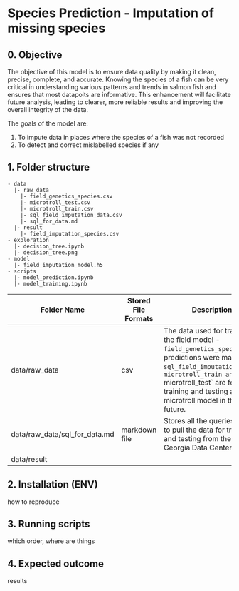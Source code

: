 # Species Prediction - Imputation of missing species
## 0. Objective
The objective of this model is to ensure data quality by making it clean, precise, complete, and accurate. Knowing the species of a fish can be very critical in understanding various patterns and trends in salmon fish and ensures that most datapoits are informative. This enhancement will facilitate future analysis, leading to clearer, more reliable results and improving the overall integrity of the data.

The goals of the model are:
1. To impute data in places where the species of a fish was not recorded 
2. To detect and correct mislabelled species if any

## 1. Folder structure
```
- data
  |- raw_data
    |- field_genetics_species.csv
    |- microtroll_test.csv
    |- microtroll_train.csv
    |- sql_field_imputation_data.csv
    |- sql_for_data.md            
  |- result
    |- field_imputation_species.csv   
- exploration
  |- decision_tree.ipynb 
  |- decision_tree.png
- model
  |- field_imputation_model.h5              
- scripts
  |- model_prediction.ipynb
  |- model_training.ipynb 
```

| Folder Name | Stored File Formats | Description |
| --- | --- | --- |
|data/raw_data|csv|The data used for training the field model - `field_genetics_species.csv`, predictions were made on `sql_field_imputation.csv`. `microtroll_train and `microtroll_test` are for training and testing a microtroll model in the future.|
|data/raw_data/sql_for_data.md| markdown file | Stores all the queries used to pull the data for training and testing from the Strait of Georgia Data Center|
|data/result|

## 2. Installation (ENV)
how to reproduce
## 3. Running scripts
which order, where are things
## 4. Expected outcome
results
